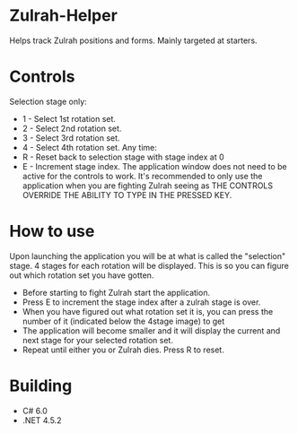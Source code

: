 # Zulrah-Helper
Helps track Zulrah positions and forms. Mainly targeted at starters.

# Controls
Selection stage only:
* 1 - Select 1st rotation set.
* 2 - Select 2nd rotation set.
* 3 - Select 3rd rotation set.
* 4 - Select 4th rotation set.
Any time:
* R - Reset back to selection stage with stage index at 0
* E - Increment stage index.
The application window does not need to be active for the controls to work.
It's recommended to only use the application when you are fighting Zulrah seeing as THE CONTROLS OVERRIDE THE ABILITY TO TYPE IN THE PRESSED KEY.

# How to use
Upon launching the application you will be at what is called the "selection" stage. 4 stages for each rotation will be displayed. This is so you can figure out which rotation set you have gotten.
* Before starting to fight Zulrah start the application.
* Press E to increment the stage index after a zulrah stage is over.
* When you have figured out what rotation set it is, you can press the number of it (indicated below the 4stage image) to get
* The application will become smaller and it will display the current and next stage for your selected rotation set.
* Repeat until either you or Zulrah dies. Press R to reset.

# Building
* C# 6.0
* .NET 4.5.2
